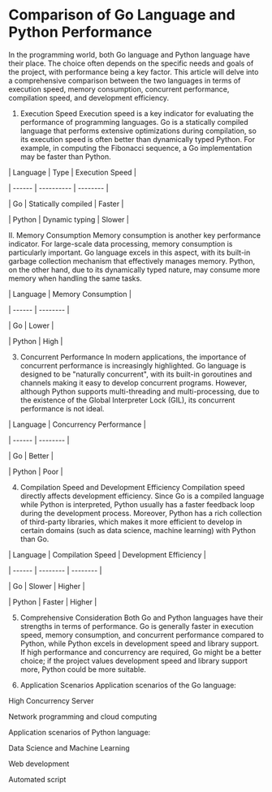 # Comparison of Go Language and Python Performance
In the programming world, both Go language and Python language have their place. The choice often depends on the specific needs and goals of the project, with performance being a key factor. This article will delve into a comprehensive comparison between the two languages in terms of execution speed, memory consumption, concurrent performance, compilation speed, and development efficiency.

1. Execution Speed
Execution speed is a key indicator for evaluating the performance of programming languages. Go is a statically compiled language that performs extensive optimizations during compilation, so its execution speed is often better than dynamically typed Python. For example, in computing the Fibonacci sequence, a Go implementation may be faster than Python.

| Language | Type | Execution Speed |

| ------ | ---------- | -------- |

| Go | Statically compiled | Faster |

| Python | Dynamic typing | Slower |

II. Memory Consumption
Memory consumption is another key performance indicator. For large-scale data processing, memory consumption is particularly important. Go language excels in this aspect, with its built-in garbage collection mechanism that effectively manages memory. Python, on the other hand, due to its dynamically typed nature, may consume more memory when handling the same tasks.

| Language | Memory Consumption |

| ------ | -------- |

| Go | Lower |

| Python | High |

3. Concurrent Performance
In modern applications, the importance of concurrent performance is increasingly highlighted. Go language is designed to be "naturally concurrent", with its built-in goroutines and channels making it easy to develop concurrent programs. However, although Python supports multi-threading and multi-processing, due to the existence of the Global Interpreter Lock (GIL), its concurrent performance is not ideal.

| Language | Concurrency Performance |

| ------ | -------- |

| Go | Better |

| Python | Poor |

4. Compilation Speed and Development Efficiency
Compilation speed directly affects development efficiency. Since Go is a compiled language while Python is interpreted, Python usually has a faster feedback loop during the development process. Moreover, Python has a rich collection of third-party libraries, which makes it more efficient to develop in certain domains (such as data science, machine learning) with Python than Go.

| Language | Compilation Speed | Development Efficiency |

| ------ | -------- | -------- |

| Go | Slower | Higher |

| Python | Faster | Higher |

5. Comprehensive Consideration
Both Go and Python languages have their strengths in terms of performance. Go is generally faster in execution speed, memory consumption, and concurrent performance compared to Python, while Python excels in development speed and library support. If high performance and concurrency are required, Go might be a better choice; if the project values development speed and library support more, Python could be more suitable.

6. Application Scenarios
Application scenarios of the Go language:

High Concurrency Server

Network programming and cloud computing

Application scenarios of Python language:

Data Science and Machine Learning

Web development

Automated script
